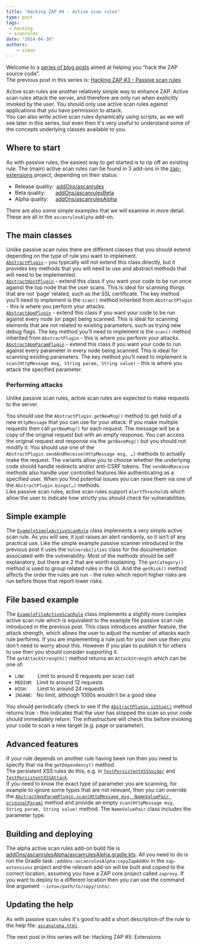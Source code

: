 ```yaml
---
title: "Hacking ZAP #4 - Active scan rules"
type: post
tags:
 - hacking
 - scanrules
date: "2014-04-30"
authors:
    - simon
---
```

Welcome to a [series of blog posts](https://github.com/zaproxy/zaproxy/wiki/Development#hacking-zap) aimed at helping you “hack the ZAP source code”.  
The previous post in this series is: [Hacking ZAP #3 - Passive scan rules](/blog/2014-04-03-hacking-zap-3-passive-scan-rules/)  
  
Active scan rules are another relatively simple way to enhance ZAP. Active scan rules attack the server, and therefore are only run when
explicitly invoked by the user. You should only use active scan rules against applications that you have permission to attack.  
You can also write active scan rules dynamically using scripts, as we will see later in this series, but even then it's very useful to understand
some of the concepts underlying classes available to you.  

##  Where to start

As with passive rules, the easiest way to get started is to rip off an existing rule.  The (main) active scan rules can be found in 3 add-ons in the
[zap-extensions](https://github.com/zaproxy/zap-extensions/) project, depending on their status:  

  * Release quality:  [addOns/ascanrules](https://github.com/zaproxy/zap-extensions/tree/main/addOns/ascanrules/src/main/java/org/zaproxy/zap/extension/ascanrules)
  * Beta quality:       [addOns/ascanrulesBeta](https://github.com/zaproxy/zap-extensions/tree/main/addOns/ascanrulesBeta/src/main/java/org/zaproxy/zap/extension/ascanrulesBeta)
  * Alpha quality:     [addOns/ascanrulesAlpha](https://github.com/zaproxy/zap-extensions/tree/main/addOns/ascanrulesAlpha/src/main/java/org/zaproxy/zap/extension/ascanrulesAlpha)

There are also some simple examples that we will examine in more detail. These are all in the `ascanrulesAlpha` add-on.  

##  The main classes

Unlike passive scan rules there are different classes that you should extend depending on the type of rule you want to implement.  
[`AbstractPlugin`](https://github.com/zaproxy/zaproxy/blob/main/zap/src/main/java/org/parosproxy/paros/core/scanner/AbstractPlugin.java) - you typically
will not extend this class directly, but it provides key methods that you will need to use and abstract methods that will need to be
implemented.  
[`AbstractHostPlugin`](https://github.com/zaproxy/zaproxy/blob/main/zap/src/main/java/org/parosproxy/paros/core/scanner/AbstractHostPlugin.java) - extend
this class if you want your code to be run once against the top node that the user scans. This is ideal for scanning things that are not ‘page’
related, such as the SSL certificate. The key method you’ll need to implement is the `scan()` method inherited from `AbstractPlugin` - this is
where you perform your attacks.  
[`AbstractAppPlugin`](https://github.com/zaproxy/zaproxy/blob/main/zap/src/main/java/org/parosproxy/paros/core/scanner/AbstractAppPlugin.java) - extend this
class if you want your code to be run against every node (or page) being scanned. This is ideal for scanning elements that are not related to
existing parameters, such as trying new debug flags. The key method you’ll need to implement is the `scan()` method inherited from
`AbstractPlugin` - this is where you perform your attacks.  
[`AbstractAppParamPlugin`](https://github.com/zaproxy/zaproxy/blob/main/zap/src/main/java/org/parosproxy/paros/core/scanner/AbstractAppParamPlugin.java) - extend this class if you want your code to run against every parameter in every node being scanned. This is ideal for scanning existing
parameters. The key method you’ll need to implement is `scan(HttpMessage msg, String param, String value)` - this is where you attack the
specified parameter.  

###  Performing attacks

Unlike passive scan rules, active scan rules are expected to make requests to the server.

You should use the `AbstractPlugin.getNewMsg()` method to get hold of a new `HttpMessage` that you can use for your attack. If you make multiple
requests then call `getNewMsg()` for each request. The message will be a copy of the original request but with an empty response. You can access
the original request and response via the `getBaseMsg()` but you should not modify it. You should use one of the
`AbstractPlugin.sendAndReceive(HttpMessage msg, …)` methods to actually make the request. The variants allow you to choose whether the underlying
code should handle redirects and/or anti-CSRF tokens.  The `sendAndReceive` methods also handle user controlled features like authenticating as a
specified user. When you find potential issues you can raise them via one of the `AbstractPlugin.bingo(…)` methods.  
Like passive scan rules, active scan rules support `AlertThreshold`s which allow the user to indicate how strictly you should check for
vulnerabilities.  

##  Simple example

The [`ExampleSimpleActiveScanRule`](https://github.com/zaproxy/zap-extensions/tree/main/addOns/ascanrulesAlpha/src/main/java/org/zaproxy/zap/extension/ascanrulesAlpha/ExampleSimpleActiveScanRule.java) class implements a very simple active scan
rule. As you will see, it just raises an alert randomly, so it isn't of any practical use. Like the simple example passive scanner introduced in
the previous post it uses the `Vulnerabilities` class for the documentation associated with the vulnerability. Most of the methods should be self
explanatory, but there are 2 that are worth explaining. The `getCategory()` method is used to group related rules in the UI. And the `getRisk()`
method affects the order the rules are run - the rules which report higher risks are run before those that report lower risks.  

##  File based example

The [`ExampleFileActiveScanRule`](https://github.com/zaproxy/zap-extensions/tree/main/addOns/ascanrulesAlpha/src/main/java/org/zaproxy/zap/extension/ascanrulesAlpha/ExampleFileActiveScanRule.java) class implements a slightly more complex
active scan rule which is equivalent to the example file passive scan rule introduced in the previous post. This class introduces another
feature, the attack strength, which allows the user to adjust the number of attacks each rule performs. If you are implementing a rule just for
your own use then you don't need to worry about this. However if you plan to publish it for others to use then you should consider supporting it.  
The `getAttackStrength()` method returns an `AttackStrength` which can be one of:

  * `LOW`:         Limit to around 6 requests per scan call
  * `MEDIUM`:   Limit to around 12 requests
  * `HIGH`:       Limit to around 24 requests
  * `INSANE`:   No limit, although 1000s wouldn't be a good idea

  
You should periodically check to see if the [`AbstractPlugin.isStop()`](https://github.com/zaproxy/zaproxy/blob/main/zap/src/main/java/org/parosproxy/paros/core/scanner/AbstractPlugin.java#L596) method
returns true - this indicates that the user has stopped the scan so your code should immediately return. The infrastructure will check this
before invoking your code to scan a new target (e.g. page or parameter).  

##  Advanced features

If your rule depends on another rule having been run then you need to specify that via the `getDependency()` method.  
The persistent XSS rules do this, e.g. in [`TestPersistentXSSSpider`](https://github.com/zaproxy/zap-extensions/blob/main/addOns/ascanrules/src/main/java/org/zaproxy/zap/extension/ascanrules/TestPersistentXSSSpider.java) and [`TestPersistentXSSAttack`](https://github.com/zaproxy/zap-extensions/blob/main/addOns/ascanrules/src/main/java/org/zaproxy/zap/extension/ascanrules/TestPersistentXSSAttack.java).  
If you need to know the exact type of parameter you are scanning, for example to ignore some types that are not relevant, then you can override
the [`AbstractAppParamPlugin.scan(HttpMessage msg, NameValuePair originalParam)`](https://github.com/zaproxy/zaproxy/blob/main/zap/src/main/java/org/parosproxy/paros/core/scanner/AbstractAppParamPlugin.java#L284) method and provide an
empty `scan(HttpMessage msg, String param, String value)` method. The `NameValuePair` class includes the parameter type.

##  Building and deploying

The alpha active scan rules add-on build file is [addOns/ascanrulesAlpha/ascanrulesAlpha.gradle.kts](https://github.com/zaproxy/zap-extensions/blob/main/addOns/ascanrulesAlpha/ascanrulesAlpha.gradle.kts). All you need to do is run the Gradle task `:addOns:ascanrulesAlpha:copyZapAddOn` in the `zap-extensions` project and the relevant add-on will be built and copied to the correct location, assuming you have a ZAP core project called `zaproxy`. If you want to deploy to a different location then you can use the command line argument `--into=/path/to/copy/into/`.  

##  Updating the help

As with passive scan rules it's good to add a short description of the rule to the help file: [`ascanalpha.html`](https://github.com/zaproxy/zap-extensions/blob/main/addOns/ascanrulesAlpha/src/main/javahelp/org/zaproxy/zap/extension/ascanrulesAlpha/resources/help/contents/ascanalpha.html).

The next post in this series will be: Hacking ZAP #5: Extensions

